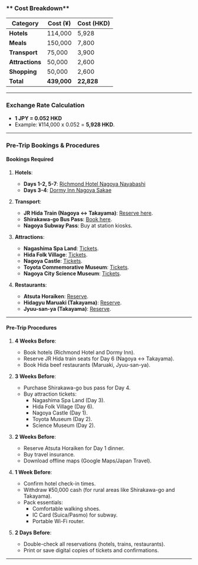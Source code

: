 ### ** Cost Breakdown**  
| **Category**       | **Cost (¥)** | **Cost (HKD)** |  
|---------------------|--------------|----------------|  
| **Hotels**          | 114,000      | 5,928          |  
| **Meals**           | 150,000      | 7,800          |  
| **Transport**       | 75,000       | 3,900          |  
| **Attractions**     | 50,000       | 2,600          |  
| **Shopping**        | 50,000       | 2,600          |  
| **Total**           | **439,000**  | **22,828**     |  

---

### **Exchange Rate Calculation**  
- **1 JPY = 0.052 HKD**  
- Example: ¥114,000 x 0.052 = **5,928 HKD**.  

---

### **Pre-Trip Bookings & Procedures**  

#### **Bookings Required**  
1. **Hotels**:  
   - **Days 1-2, 5-7**: [Richmond Hotel Nagoya Nayabashi](https://www.richmondhotel.jp/nagoya-nayabashi/en/)  
   - **Days 3-4**: [Dormy Inn Nagoya Sakae](https://www.hotespa.net/hotels/nagoya_sakae/)  

2. **Transport**:  
   - **JR Hida Train (Nagoya ↔ Takayama)**: [Reserve here](https://global.jr-central.co.jp/en/).  
   - **Shirakawa-go Bus Pass**: [Book here](https://www.nouhibus.co.jp/english/shirakawago/).  
   - **Nagoya Subway Pass**: Buy at station kiosks.  

3. **Attractions**:  
   - **Nagashima Spa Land**: [Tickets](https://www.nagashima-onsen.co.jp/resort/).  
   - **Hida Folk Village**: [Tickets](https://www.hidanosato.co.jp/english/).  
   - **Nagoya Castle**: [Tickets](https://www.nagoyajo.city.nagoya.jp/).  
   - **Toyota Commemorative Museum**: [Tickets](https://www.tcmit.org/).  
   - **Nagoya City Science Museum**: [Tickets](https://www.ncsm.city.nagoya.jp/en/).  

4. **Restaurants**:  
   - **Atsuta Horaiken**: [Reserve](https://www.houraiken.com/).  
   - **Hidagyu Maruaki (Takayama)**: [Reserve](https://hidagyu-maruaki.com/en/).  
   - **Jyuu-san-ya (Takayama)**: [Reserve](https://www.jyuu-sanya.com/).  

---

#### **Pre-Trip Procedures**  

1. **4 Weeks Before**:  
   - Book hotels (Richmond Hotel and Dormy Inn).  
   - Reserve JR Hida train seats for Day 6 (Nagoya ↔ Takayama).  
   - Book Hida beef restaurants (Maruaki, Jyuu-san-ya).  

2. **3 Weeks Before**:  
   - Purchase Shirakawa-go bus pass for Day 4.  
   - Buy attraction tickets:  
     - Nagashima Spa Land (Day 3).  
     - Hida Folk Village (Day 6).  
     - Nagoya Castle (Day 1).  
     - Toyota Museum (Day 2).  
     - Science Museum (Day 2).  

3. **2 Weeks Before**:  
   - Reserve Atsuta Horaiken for Day 1 dinner.  
   - Buy travel insurance.  
   - Download offline maps (Google Maps/Japan Travel).  

4. **1 Week Before**:  
   - Confirm hotel check-in times.  
   - Withdraw ¥50,000 cash (for rural areas like Shirakawa-go and Takayama).  
   - Pack essentials:  
     - Comfortable walking shoes.  
     - IC Card (Suica/Pasmo) for subway.  
     - Portable Wi-Fi router.  

5. **2 Days Before**:  
   - Double-check all reservations (hotels, trains, restaurants).  
   - Print or save digital copies of tickets and confirmations.  

---
